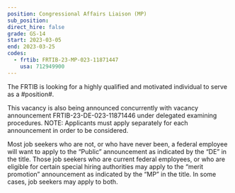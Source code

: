 ```yaml
---
position: Congressional Affairs Liaison (MP)
sub_position:
direct_hire: false
grade: GS-14
start: 2023-03-05
end: 2023-03-25
codes:
  - frtib: FRTIB-23-MP-023-11871447
    usa: 712949900
---
```


The FRTIB is looking for a highly qualified and motivated individual to serve as a #position#.

This vacancy is also being announced concurrently with vacancy announcement FRTIB-23-DE-023-11871446 under delegated examining procedures. NOTE: Applicants must apply separately for each announcement in order to be considered.

Most job seekers who are not, or who have never been, a federal employee will want to apply to the “Public” announcement as indicated by the “DE” in the title.  Those job seekers who are current federal employees, or who are eligible for certain special hiring authorities may apply to the “merit promotion” announcement as indicated by the “MP” in the title.  In some cases, job seekers may apply to both.
